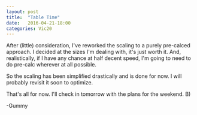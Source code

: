 ```yaml
---
layout: post
title:  "Table Time"
date:   2016-04-21-18:00
categories: Vic20
---
```


After (little) consideration, I've reworked the scaling to a purely pre-calced
approach.  I decided at the sizes I'm dealing with, it's just worth it.  And,
realistically, if I have any chance at half decent speed, I'm going to need to
do pre-calc wherever at all possible.

So the scaling has been simplified drastically and is done for now.  I will
probably revisit it soon to optimize.

That's all for now.  I'll check in tomorrow with the plans for the weekend. B)

-Gummy

